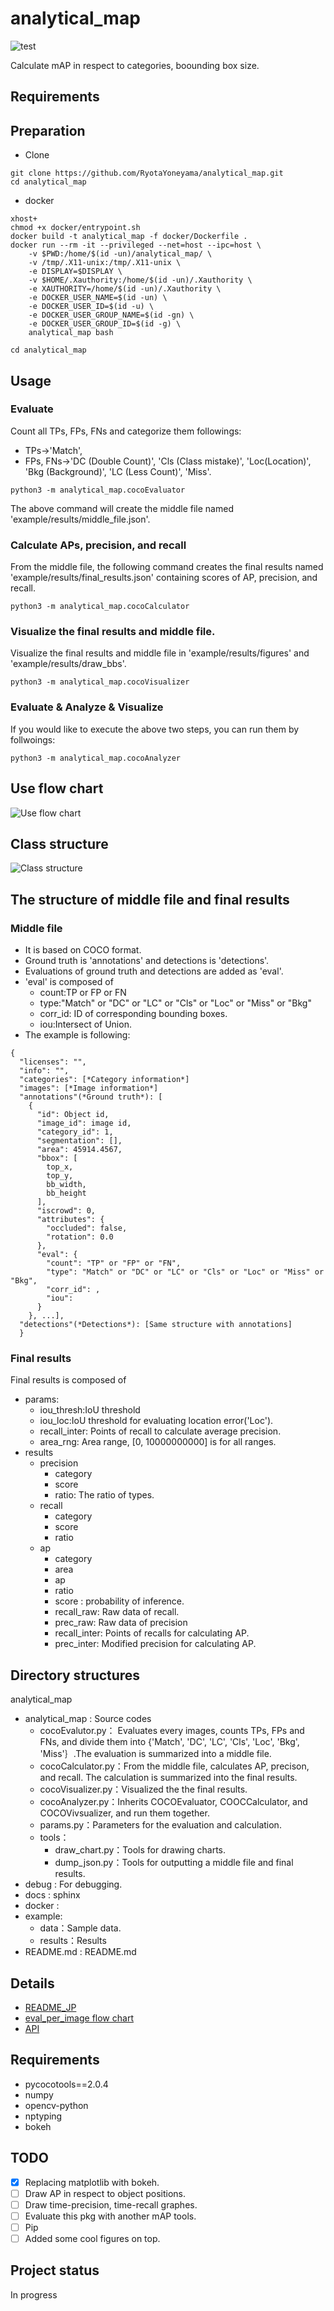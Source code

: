 # analytical_map
![test](docs/figures/ap_ratio_example.png)

Calculate mAP in respect to categories, boounding box size.


## Requirements

## Preparation
- Clone
```
git clone https://github.com/RyotaYoneyama/analytical_map.git
cd analytical_map
```

- docker
```
xhost+
chmod +x docker/entrypoint.sh
docker build -t analytical_map -f docker/Dockerfile .
docker run --rm -it --privileged --net=host --ipc=host \
    -v $PWD:/home/$(id -un)/analytical_map/ \
    -v /tmp/.X11-unix:/tmp/.X11-unix \
    -e DISPLAY=$DISPLAY \
    -v $HOME/.Xauthority:/home/$(id -un)/.Xauthority \
    -e XAUTHORITY=/home/$(id -un)/.Xauthority \
    -e DOCKER_USER_NAME=$(id -un) \
    -e DOCKER_USER_ID=$(id -u) \
    -e DOCKER_USER_GROUP_NAME=$(id -gn) \
    -e DOCKER_USER_GROUP_ID=$(id -g) \
    analytical_map bash

cd analytical_map
```

## Usage


### Evaluate 
Count all TPs, FPs, FNs and categorize them followings:
- TPs->'Match', 
- FPs, FNs->'DC (Double Count)', 'Cls (Class mistake)', 'Loc(Location)', 'Bkg (Background)', 'LC (Less Count)', 'Miss'.

```
python3 -m analytical_map.cocoEvaluator
```
The above command will create the middle file named 'example/results/middle_file.json'.

### Calculate APs, precision, and recall 
From the middle file, the following command creates the final results named 'example/results/final_results.json' containing scores of AP, precision, and recall.
```
python3 -m analytical_map.cocoCalculator
```

### Visualize the final results and middle file.
Visualize the final results and middle file in 'example/results/figures' and 'example/results/draw_bbs'. 
```
python3 -m analytical_map.cocoVisualizer
```

### Evaluate & Analyze & Visualize
If you would like to execute the above two steps, you can run them by follwoings:
```
python3 -m analytical_map.cocoAnalyzer
```

## Use flow chart
![Use flow chart](docs/figures/use_flow.drawio.png)

## Class structure
![Class structure](docs/figures/class_structure.drawio.png) 


## The structure of middle file and final results
### Middle file
- It is based on COCO format.
- Ground truth is 'annotations' and detections is 'detections'.
- Evaluations of ground truth and detections are added  as 'eval'.
- 'eval' is composed of
  - count:TP or FP or FN
  - type:"Match" or "DC" or "LC" or "Cls" or "Loc" or "Miss" or "Bkg"
  - corr_id: ID of corresponding bounding boxes.
  - iou:Intersect of Union.
- The example is following:
~~~
{  
  "licenses": "",  
  "info": "",  
  "categories": [*Category information*]  
  "images": [*Image information*]  
  "annotations"(*Ground truth*): [ 
    {  
      "id": Object id,  
      "image_id": image id,  
      "category_id": 1,  
      "segmentation": [],  
      "area": 45914.4567,  
      "bbox": [  
        top_x,  
        top_y,  
        bb_width,  
        bb_height  
      ],   
      "iscrowd": 0,  
      "attributes": {  
        "occluded": false,  
        "rotation": 0.0  
      },  
      "eval": {  
        "count": "TP" or "FP" or "FN",  
        "type": "Match" or "DC" or "LC" or "Cls" or "Loc" or "Miss" or "Bkg",  
        "corr_id": ,
        "iou":  
      }  
    }, ...],  
  "detections"(*Detections*): [Same structure with annotations]  
  }
~~~
### Final results
Final results is composed of
- params:
  - iou_thresh:IoU threshold
  - iou_loc:IoU threshold for evaluating location error('Loc').
  - recall_inter: Points of recall to calculate average precision.
  - area_rng: Area range, [0, 10000000000] is for all ranges.
- results
  - precision
    - category
    - score
    - ratio: The ratio of types.
  - recall
    - category
    - score
    - ratio
  - ap
    - category
    - area
    - ap
    - ratio
    - score : probability of inference.
    - recall_raw: Raw data of recall.
    - prec_raw: Raw data of precision
    - recall_inter: Points of recalls for calculating AP.
    - prec_inter: Modified precision for calculating AP.



## Directory structures
analytical_map  
- analytical_map : Source codes
  - cocoEvalutor.py： Evaluates every images, counts TPs, FPs and FNs, and divide them into {'Match', 'DC', 'LC', 'Cls', 'Loc', 'Bkg', 'Miss'｝.The evaluation is summarized into a middle file.
  - cocoCalculator.py：From the middle file, calculates AP, precison, and recall. The calculation is summarized into the final results. 
  - cocoVisualizer.py：Visualized the the final results.
  - cocoAnalyzer.py：Inherits COCOEvaluator, COOCCalculator, and COCOVivsualizer, and run them together.
  - params.py：Parameters for the evaluation and calculation.
  - tools：
    - draw_chart.py：Tools for drawing charts.
    - dump_json.py：Tools for outputting a middle file and final results.
- debug : For debugging.
- docs : sphinx
- docker :   
- example:
  - data：Sample data.
  - results：Results
- README.md : README.md




## Details
* [README_JP](README_JP.md)
* [eval_per_image flow chart](docs/figures/eval_per_image_flow.drawio.png) 
* [API](https://ryotayoneyama.github.io/analytical_map/)



## Requirements
- pycocotools==2.0.4
- numpy
- opencv-python
- nptyping
- bokeh
  
## TODO
* [x] Replacing matplotlib with bokeh.
* [ ] Draw AP in respect to object positions.
* [ ] Draw time-precision, time-recall graphes.
* [ ] Evaluate this pkg with another mAP tools.
* [ ] Pip
* [ ] Added some cool figures on top.
## Project status
In progress
